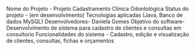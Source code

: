 Nome do Projeto - Projeto Cadastramento Clinica Odontológica
Status do projeto - (em desenvolvimento)
Tecnologias aplicadas (Java, Banco de dados MySQL)
Desenvolvedores- Daniela Gomes
Objetivo do software- Desenvolvimento de sistema para cadastro de clientes e consultas em consultorio 
Funcionalidades do sistema - Cadastro, edição e visualização de clientes, consultas, fichas e orçamentos
